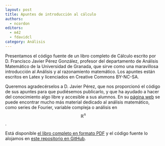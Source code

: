 ```yaml
---
layout: post
title: Apuntes de introducción al cálculo
authors:
  - ncordon
editors:
  - m42
  - fdavidcl
category: Análisis
---
```


Presentamos el código fuente de un libro completo de Cálculo escrito por D. Francisco Javier Pérez González, profesor
del departamento de Análisis Matemático de la Universidad de Granada, que sirve como una maravillosa
introducción al Análisis y al razonamiento matemático. Los apuntes están escritos en Latex y licenciados en
Creative Commons BY-NC-SA.

Queremos agradecérselos a D. Javier Pérez,
que nos proporcionó el código de sus apuntes para que pudiésemos publicarlo, y que ha ayudado a hacer del
conocimiento algo libre y accesible a sus alumnos. En su [página web](http://www.ugr.es/~fjperez/)
se puede encontrar mucho más material dedicado al análisis matemático, como series de
Fourier, variable compleja o análisis en $$\mathbb{R}^n$$.

Está disponible [el libro completo en formato PDF](https://github.com/libreim/calculo/releases/download/apuntes/calculo.pdf) y el código fuente lo alojamos en [este repositorio en GitHub](https://github.com/libreim/calculo).
